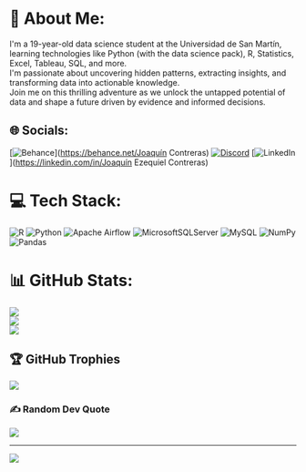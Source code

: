 # 💫 About Me:
I'm a 19-year-old data science student at the Universidad de San Martín, learning technologies like Python (with the data science pack), R, Statistics, Excel, Tableau, SQL, and more. <br>I'm passionate about uncovering hidden patterns, extracting insights, and transforming data into actionable knowledge. <br> Join me on this thrilling adventure as we unlock the untapped potential of data and shape a future driven by evidence and informed decisions.


## 🌐 Socials:
[![Behance](https://img.shields.io/badge/Behance-1769ff?logo=behance&logoColor=white)](https://behance.net/Joaquín Contreras) [![Discord](https://img.shields.io/badge/Discord-%237289DA.svg?logo=discord&logoColor=white)](https://discord.gg/3969) [![LinkedIn](https://img.shields.io/badge/LinkedIn-%230077B5.svg?logo=linkedin&logoColor=white)](https://linkedin.com/in/Joaquín Ezequiel Contreras) 

# 💻 Tech Stack:
![R](https://img.shields.io/badge/r-%23276DC3.svg?style=for-the-badge&logo=r&logoColor=white) ![Python](https://img.shields.io/badge/python-3670A0?style=for-the-badge&logo=python&logoColor=ffdd54) ![Apache Airflow](https://img.shields.io/badge/Apache%20Airflow-017CEE?style=for-the-badge&logo=Apache%20Airflow&logoColor=white) ![MicrosoftSQLServer](https://img.shields.io/badge/Microsoft%20SQL%20Sever-CC2927?style=for-the-badge&logo=microsoft%20sql%20server&logoColor=white) ![MySQL](https://img.shields.io/badge/mysql-%2300f.svg?style=for-the-badge&logo=mysql&logoColor=white) ![NumPy](https://img.shields.io/badge/numpy-%23013243.svg?style=for-the-badge&logo=numpy&logoColor=white) ![Pandas](https://img.shields.io/badge/pandas-%23150458.svg?style=for-the-badge&logo=pandas&logoColor=white)
# 📊 GitHub Stats:
![](https://github-readme-stats.vercel.app/api?username=Joaquin-Contreras&theme=dark&hide_border=false&include_all_commits=true&count_private=false)<br/>
![](https://github-readme-streak-stats.herokuapp.com/?user=Joaquin-Contreras&theme=dark&hide_border=false)<br/>
![](https://github-readme-stats.vercel.app/api/top-langs/?username=Joaquin-Contreras&theme=dark&hide_border=false&include_all_commits=true&count_private=false&layout=compact)

## 🏆 GitHub Trophies
![](https://github-profile-trophy.vercel.app/?username=Joaquin-Contreras&theme=radical&no-frame=false&no-bg=false&margin-w=4)

### ✍️ Random Dev Quote
![](https://quotes-github-readme.vercel.app/api?type=horizontal&theme=merko)

---
[![](https://visitcount.itsvg.in/api?id=Joaquin-Contreras&icon=0&color=0)](https://visitcount.itsvg.in)

<!-- Proudly created with GPRM ( https://gprm.itsvg.in ) -->
